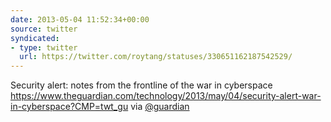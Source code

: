 ```yaml
---
date: 2013-05-04 11:52:34+00:00
source: twitter
syndicated:
- type: twitter
  url: https://twitter.com/roytang/statuses/330651162187542529/
---
```


Security alert: notes from the frontline of the war in cyberspace https://www.theguardian.com/technology/2013/may/04/security-alert-war-in-cyberspace?CMP=twt_gu via [@guardian](https://twitter.com/guardian/)